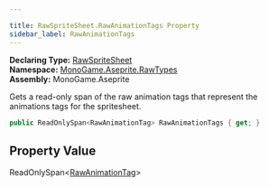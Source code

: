 ```yaml
---

title: RawSpriteSheet.RawAnimationTags Property
sidebar_label: RawAnimationTags
---
```

**Declaring Type:** [RawSpriteSheet](../)  
**Namespace:** [MonoGame.Aseprite.RawTypes](../../)  
**Assembly:** MonoGame.Aseprite

Gets a read\-only span of the raw animation tags that represent the animations tags for the spritesheet.

```csharp
public ReadOnlySpan<RawAnimationTag> RawAnimationTags { get; }
```

## Property Value

ReadOnlySpan\<[RawAnimationTag](../../RawAnimationTag/)\>


